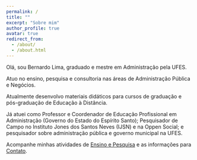 ```yaml
---
permalink: /
title: ""
excerpt: "Sobre mim"
author_profile: true
avatar: true
redirect_from: 
  - /about/
  - /about.html
---
```



Olá, sou Bernardo Lima, graduado e mestre em Administração pela UFES.

Atuo no ensino, pesquisa e consultoria nas áreas de Administração Pública e Negócios. 

Atualmente desenvolvo materiais didáticos para cursos de graduação e pós-graduação de Educação à Distância.

Já atuei como Professor e Coordenador de Educação Profissional em Administração (Governo do Estado do Espírito Santo); Pesquisador de Campo no Instituto Jones dos Santos Neves (IJSN) e na Oppen Social; e pesquisador sobre administração pública e governo municipal na UFES. 

Acompanhe minhas atividades de [Ensino e Pesquisa](https://bernielima.github.io/ensinoepesquisa) e as informações para [Contato](https://bernielima.github.io/contato/).
